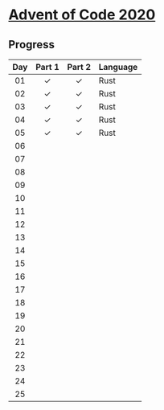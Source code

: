 # [Advent of Code 2020](https://adventofcode.com/2020)

## Progress

| Day | Part 1 | Part 2 | Language |
| :-: | :----: | :----: | :------- |
| 01  |   ✓    |   ✓    | Rust     |
| 02  |   ✓    |   ✓    | Rust     |
| 03  |   ✓    |   ✓    | Rust     |
| 04  |   ✓    |   ✓    | Rust     |
| 05  |   ✓    |   ✓    | Rust     |
| 06  |        |        |          |
| 07  |        |        |          |
| 08  |        |        |          |
| 09  |        |        |          |
| 10  |        |        |          |
| 11  |        |        |          |
| 12  |        |        |          |
| 13  |        |        |          |
| 14  |        |        |          |
| 15  |        |        |          |
| 16  |        |        |          |
| 17  |        |        |          |
| 18  |        |        |          |
| 19  |        |        |          |
| 20  |        |        |          |
| 21  |        |        |          |
| 22  |        |        |          |
| 23  |        |        |          |
| 24  |        |        |          |
| 25  |        |        |          |
